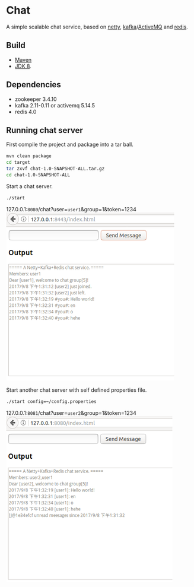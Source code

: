 # Chat
A simple scalable chat service, based on [netty](http://netty.io), [kafka](http://kafka.apache.org/)/[ActiveMQ](http://activemq.apache.org/) and [redis](https://redis.io/).
## Build
* [Maven](http://maven.apache.org/)
* [JDK 8](http://www.orScalableacle.com/technetwork/java/).
## Dependencies
* zookeeper 3.4.10
* kafka 2.11-0.11 or activemq 5.14.5
* redis 4.0
## Running chat server
First compile the project and package into a tar ball.
```bash
mvn clean package
cd target
tar zxvf chat-1.0-SNAPSHOT-ALL.tar.gz
cd chat-1.0-SNAPSHOT-ALL
```
Start a chat server.
```bash
./start
```
127.0.0.1:`8080`/chat?user=`user1`&group=1&token=1234  
![chat](images/1.png)

Start another chat server with self defined properties file.
```bash
./start config=~/config.properties
```
127.0.0.1:`8081`/chat?user=`user2`&group=1&token=1234  
![chat](images/2.png)
